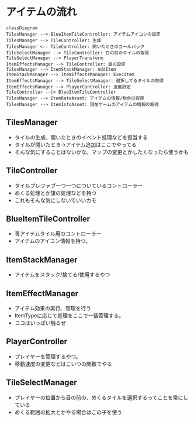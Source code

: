 # アイテムの流れ
```mermaid
classDiagram
TilesManager --> BlueItemTileController: アイテムアイコンの設定
TilesManager --> TileController: 生成
TilesManager <-- TileController: 開いたときのコールバック
TileSelectManager --> TileController: 目の前のタイルの取得
TileSelectManager --> PlayerTransform
ItemEffectsManager --> TileController: 旗の設定
TilesManager --> ItemStackManager: AddItem
ItemStackManager --> ItemEffectsManager: ExecItem
ItemEffectsManager --> TileSelectManager: 選択してるタイルの取得
ItemEffectsManager --> PlayerController: 速度設定
TileController --|> BlueItemTileController
TilesManager --> ItemRateAsset: アイテムの情報/割合の取得
TilesManager --> ItemInfoAsset: 現在ゲームのアイテムの情報の取得
```
## TilesManager
- タイルの生成、開いたときのイベント処理などを担当する
- タイルが開いたとき→アイテム追加はここでやってる
- そんな気にすることはないかな。マップの変更とかしたくなったら使うかも
## TileController
- タイルプレファブ一つ一つについているコントローラー
- めくる処理とか旗の処理などを持つ
- これもそんな気にしないでいいカモ
## BlueItemTileController
- 青アイテムタイル用のコントローラー
- アイテムのアイコン情報を持つ。
## ItemStackManager
- アイテムをスタック/捨てる/使用するやつ
## ItemEffectManager
- アイテム効果の実行、管理を行う
- ItemTypeに応じて処理をここで一括管理する。
- ココはいっぱい触るぜ
## PlayerController
- プレイヤーを管理するやつ。
- 移動速度の変更などはこいつの関数でやる
## TileSelectManager
- プレイヤーの位置から目の前の、めくるタイルを選択するってことを常にしている
- めくる範囲の拡大とかやる場合はこの子を使う